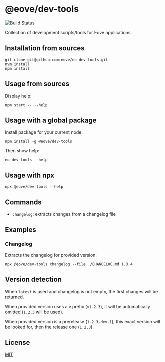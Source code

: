 # @eove/dev-tools

[![Build Status](https://github.com/eove/eo-dev-tools/workflows/CI/badge.svg)](https://github.com/eove/eo-dev-tools/actions?query=workflow%3ACI)

Collection of development scripts/tools for Eove applications.

## Installation from sources

```
git clone git@github.com:eove/eo-dev-tools.git
nvm install
npm install
```

## Usage from sources

Display help:

```
npm start -- --help
```

## Usage with a global package

Install package for your current node:

```
npm install -g @eove/dev-tools
```

Then show help:

```
eo-dev-tools --help
```

## Usage with npx

```
npx @eove/dev-tools --help
```

## Commands

- `changelog`: extracts changes from a changelog file

## Examples

### Changelog

Extracts the changelog for provided version:

```
npx @eove/dev-tools changelog --file ./CHANGELOG.md 1.3.4
```

## Version detection

When `latest` is used and changelog is not empty, the first changes will be returned.

When provided version uses a `v` prefix (`v1.2.3`), it will be automatically omitted (`1.2.3` will be used).

When provided version is a prerelease (`1.2.3-dev.1`), this exact version will be looked for, then the release one (`1.2.3`).

## License

[MIT](LICENSE)
